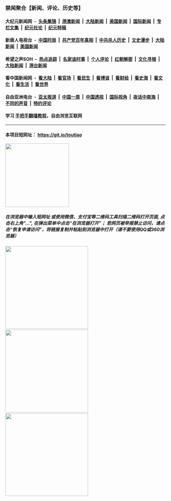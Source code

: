 ### 禁闻聚合【新闻、评论、历史等】

#### 大纪元新闻网 &nbsp;-&nbsp; [头条集锦](indexes/E头条集锦.md?t=02090122) &nbsp;|&nbsp; [港澳新闻](indexes/E港澳新闻.md?t=02090122)  &nbsp;|&nbsp; [大陆新闻](indexes/E大陆新闻.md?t=02090122) &nbsp;|&nbsp; [美国新闻](indexes/E美国新闻.md?t=02090122) &nbsp;|&nbsp; [国际新闻](indexes/E国际新闻.md?t=02090122) &nbsp;|&nbsp; [专栏文集](indexes/E专栏文集.md?t=02090122) &nbsp;|&nbsp; [纪元社论](indexes/E纪元社论.md?t=02090122) &nbsp;|&nbsp; [纪元特稿](indexes/E纪元特稿.md?t=02090122) 

#### 新唐人电视台 &nbsp;-&nbsp; [中国时局](indexes/N中国时局.md?t=02090122) &nbsp;|&nbsp; [共产党百年真相](indexes/N共产党百年真相.md?t=02090122) &nbsp;|&nbsp; [中共杀人历史](indexes/N中共杀人历史.md?t=02090122) &nbsp;|&nbsp; [文史漫步](indexes/N文史漫步.md?t=02090122) &nbsp;|&nbsp; [大陆新闻](indexes/N大陆新闻.md?t=02090122) &nbsp;|&nbsp; [美国新闻](indexes/N美国新闻.md?t=02090122)

#### 希望之声SOH &nbsp;-&nbsp; [热点追踪](indexes/H热点追踪.md?t=02090122) &nbsp;|&nbsp; [名家谈时事](indexes/H名家谈时事.md?t=02090122) &nbsp;|&nbsp; [个人评论](indexes/H个人评论.md?t=02090122)  &nbsp;|&nbsp; [红朝解密](indexes/H红朝解密.md?t=02090122) &nbsp;|&nbsp; [文化寻根](indexes/H文化寻根.md?t=02090122) &nbsp;|&nbsp; [大陆新闻](indexes/H大陆新闻.md?t=02090122) &nbsp;|&nbsp; [港台新闻](indexes/H港台新闻.md?t=02090122)

#### 看中国新闻网 &nbsp;-&nbsp; [看大陆](indexes/S看大陆.md?t=02090122) &nbsp;|&nbsp; [看官场](indexes/S看官场.md?t=02090122) &nbsp;|&nbsp; [看民生](indexes/S看民生.md?t=02090122)  &nbsp;|&nbsp; [看博谈](indexes/S看博谈.md?t=02090122) &nbsp;|&nbsp; [看财经](indexes/S看财经.md?t=02090122) &nbsp;|&nbsp; [看史海](indexes/S看史海.md?t=02090122) &nbsp;|&nbsp; [看文化](indexes/S看文化.md?t=02090122) &nbsp;|&nbsp; [看生活](indexes/S看生活.md?t=02090122) &nbsp;|&nbsp; [看世界](indexes/S看世界.md?t=02090122)

#### 自由亚洲电台 &nbsp;-&nbsp; [亚太报道](indexes/R亚太报道.md?t=02090122) &nbsp;|&nbsp; [中国一周](indexes/R中国一周.md?t=02090122) &nbsp;|&nbsp; [中国透视](indexes/R中国透视.md?t=02090122)  &nbsp;|&nbsp; [国际视角](indexes/R国际视角.md?t=02090122) &nbsp;|&nbsp; [夜话中南海](indexes/R夜话中南海.md?t=02090122) &nbsp;|&nbsp; [不同的声音](indexes/R不同的声音.md?t=02090122) &nbsp;|&nbsp; [特约评论](indexes/R特约评论.md?t=02090122)

#### 学习 [手把手翻墙教程](https://github.com/gfw-breaker/guides/wiki)，自由浏览互联网

----

#### 本项目短网址： https://git.io/toutiao
<img src="https://raw.githubusercontent.com/gfw-breaker/banned-news/master/scripts/img/qr.png" width="200px"/>  

##### 在浏览器中输入短网址 或使用微信、支付宝等二维码工具扫描二维码打开页面, 点击右上角"...", 在弹出菜单中点击“在浏览器打开”； 若网页被举报禁止访问，请点击“恢复申请访问”，将链接复制并粘贴到浏览器中打开（请不要使用QQ或360浏览器）

<img src="https://raw.githubusercontent.com/gfw-breaker/banned-news/master/scripts/img/1.png" width="260px"/> &nbsp; <img src="https://raw.githubusercontent.com/gfw-breaker/banned-news/master/scripts/img/2.png" width="260px"/> &nbsp; <img src="https://raw.githubusercontent.com/gfw-breaker/banned-news/master/scripts/img/3.png" width="260px"/>
